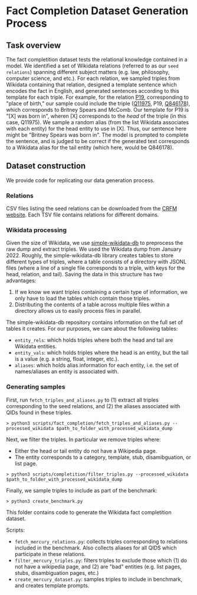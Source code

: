 # Fact Completion Dataset Generation Process

## Task overview

The fact completition dataset tests the relational knowledge contained in a model. We identified a set of Wikidata relations (referred to as our `seed relations`) spanning different subject matters (e.g. law, philosophy, computer science, and etc.). For each relation, we sampled triples from Wikidata containing that relation, designed a template sentence which encodes the fact in English, and generated sentences according to this template for each triple. For example, for the relation [P19](https://www.wikidata.org/wiki/Property:P19), corresponding to "place of birth," our sample could include the triple ([Q11975](https://www.wikidata.org/wiki/Q11975), P19, [Q846178](https://www.wikidata.org/wiki/Q846178)), which corresponds to Britney Spears and McComb. Our template for P19 is "[X] was born in", wheren [X] corresponds to the *head* of the triple (in this case, Q11975). We sample a random alias (from the list Wikidata associates with each entity) for the head entity to use in [X]. Thus, our sentence here might be "Britney Spears was born in". The model is prompted to complete the sentence, and is judged to be correct if the generated text corresponds to a Wikidata alias for the tail entity (which here, would be Q846178).  

## Dataset construction

We provide code for replicating our data generation process.

### Relations

CSV files listing the seed relations can be downloaded from the [CRFM website](https://nlp.stanford.edu/crfm/benchmarking/data/wikidata_relations.zip). Each TSV file contains relations for different domains.

### Wikidata processing

Given the size of Wikidata, we use [simple-wikidata-db](https://github.com/neelguha/simple-wikidata-db) to preprocess the raw dump and extract triples. We used the Wikidata dump from January 2022. Roughly, the simple-wikidata-db library creates tables to store different types of triples, where a table consists of a directory with JSONL files (where a line of a single file corresponds to a triple, with keys for the head, relation, and tail). Saving the data in this structure has two advantages: 

1. If we know we want triples containing a certain type of information, we only have to load the tables which contain those triples. 
2. Distributing the contents of a table across multiple files within a directory allows us to easily process files in parallel. 

The simple-wikidata-db repository contains information on the full set of tables it creates. For our purposes, we care about the following tables: 

- `entity_rels`: which holds triples where both the head and tail are Wikidata entities.
- `entity_vals`: which holds triples where the head is an entity, but the tail is a value (e.g. a string, float, integer, etc.).
- `aliases`: which holds alias information for each entity, i.e. the set of names/aliases an entity is associated with.

### Generating samples

First, run `fetch_triples_and_aliases.py` to (1) extract all triples corresponding to the seed relations, and (2) the aliases associated with QIDs found in these triples.

```console
> python3 scripts/fact_completion/fetch_triples_and_aliases.py --processed_wikidata $path_to_folder_with_processed_wikidata_dump
```

Next, we filter the triples. In particular we remove triples where: 

- Either the head or tail entity do not have a Wikipedia page. 
- The entity corresponds to a category, template, stub, disamibguation, or list page.

```console
> python3 scripts/completition/filter_triples.py --processed_wikidata $path_to_folder_with_processed_wikidata_dump
```

Finally, we sample triples to include as part of the benchmark:

```console
> python3 create_benchmark.py
```

This folder contains code to generate the Wikidata fact completition dataset. 

Scripts:

- `fetch_mercury_relations.py`: collects triples corresponding to relations included in the benchmark. Also collects aliases for all QIDS which participate in these relations.
- `filter_mercury_triples.py`: filters triples to exclude those which (1) do not have a wikipedia page, and (2) are "bad" entities (e.g. list pages, stubs, disambiguation pages, etc.)
- `create_mercury_dataset.py`: samples triples to include in benchmark, and creates template prompts.
